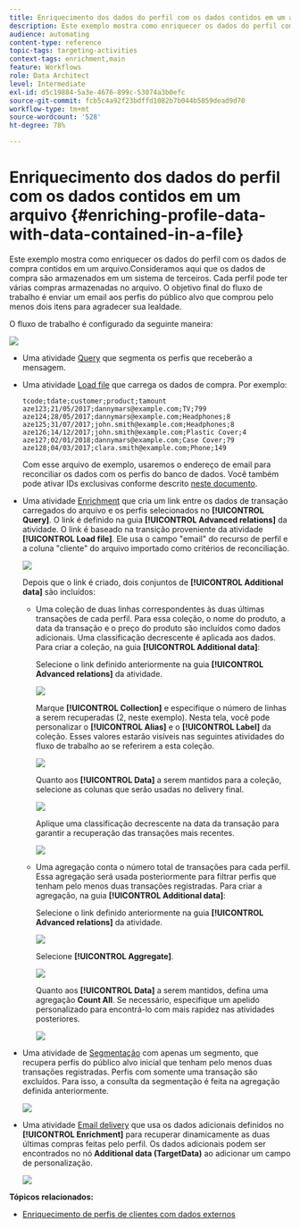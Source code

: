 ```yaml
---
title: Enriquecimento dos dados do perfil com os dados contidos em um arquivo
description: Este exemplo mostra como enriquecer os dados do perfil com os dados de compra contidos em um arquivo.
audience: automating
content-type: reference
topic-tags: targeting-activities
context-tags: enrichment,main
feature: Workflows
role: Data Architect
level: Intermediate
exl-id: d5c19884-5a3e-4676-899c-53074a3b0efc
source-git-commit: fcb5c4a92f23bdffd1082b7b044b5859dead9d70
workflow-type: tm+mt
source-wordcount: '528'
ht-degree: 78%

---
```


# Enriquecimento dos dados do perfil com os dados contidos em um arquivo {#enriching-profile-data-with-data-contained-in-a-file}

Este exemplo mostra como enriquecer os dados do perfil com os dados de compra contidos em um arquivo.Consideramos aqui que os dados de compra são armazenados em um sistema de terceiros. Cada perfil pode ter várias compras armazenadas no arquivo. O objetivo final do fluxo de trabalho é enviar um email aos perfis do público alvo que comprou pelo menos dois itens para agradecer sua lealdade.

O fluxo de trabalho é configurado da seguinte maneira:

![](assets/enrichment_example_workflow.png)

* Uma atividade [Query](../../automating/using/query.md) que segmenta os perfis que receberão a mensagem.
* Uma atividade [Load file](../../automating/using/load-file.md) que carrega os dados de compra. Por exemplo:

   ```
   tcode;tdate;customer;product;tamount
   aze123;21/05/2017;dannymars@example.com;TV;799
   aze124;28/05/2017;dannymars@example.com;Headphones;8
   aze125;31/07/2017;john.smith@example.com;Headphones;8
   aze126;14/12/2017;john.smith@example.com;Plastic Cover;4
   aze127;02/01/2018;dannymars@example.com;Case Cover;79
   aze128;04/03/2017;clara.smith@example.com;Phone;149
   ```

   Com esse arquivo de exemplo, usaremos o endereço de email para reconciliar os dados com os perfis do banco de dados. Você também pode ativar IDs exclusivas conforme descrito [neste documento](../../developing/using/configuring-the-resource-s-data-structure.md#generating-a-unique-id-for-profiles-and-custom-resources).

* Uma atividade [Enrichment](../../automating/using/enrichment.md) que cria um link entre os dados de transação carregados do arquivo e os perfis selecionados no **[!UICONTROL Query]**. O link é definido na guia **[!UICONTROL Advanced relations]** da atividade. O link é baseado na transição proveniente da atividade **[!UICONTROL Load file]**. Ele usa o campo &quot;email&quot; do recurso de perfil e a coluna &quot;cliente&quot; do arquivo importado como critérios de reconciliação.

   ![](assets/enrichment_example_workflow2.png)

   Depois que o link é criado, dois conjuntos de **[!UICONTROL Additional data]** são incluídos:

   * Uma coleção de duas linhas correspondentes às duas últimas transações de cada perfil. Para essa coleção, o nome do produto, a data da transação e o preço do produto são incluídos como dados adicionais. Uma classificação decrescente é aplicada aos dados. Para criar a coleção, na guia **[!UICONTROL Additional data]**:

      Selecione o link definido anteriormente na guia **[!UICONTROL Advanced relations]** da atividade.

      ![](assets/enrichment_example_workflow3.png)

      Marque **[!UICONTROL Collection]** e especifique o número de linhas a serem recuperadas (2, neste exemplo). Nesta tela, você pode personalizar o **[!UICONTROL Alias]** e o **[!UICONTROL Label]** da coleção. Esses valores estarão visíveis nas seguintes atividades do fluxo de trabalho ao se referirem a esta coleção.

      ![](assets/enrichment_example_workflow4.png)

      Quanto aos **[!UICONTROL Data]** a serem mantidos para a coleção, selecione as colunas que serão usadas no delivery final.

      ![](assets/enrichment_example_workflow6.png)

      Aplique uma classificação decrescente na data da transação para garantir a recuperação das transações mais recentes.

      ![](assets/enrichment_example_workflow7.png)

   * Uma agregação conta o número total de transações para cada perfil. Essa agregação será usada posteriormente para filtrar perfis que tenham pelo menos duas transações registradas. Para criar a agregação, na guia **[!UICONTROL Additional data]**:

      Selecione o link definido anteriormente na guia **[!UICONTROL Advanced relations]** da atividade.

      ![](assets/enrichment_example_workflow3.png)

      Selecione **[!UICONTROL Aggregate]**.

      ![](assets/enrichment_example_workflow8.png)

      Quanto aos **[!UICONTROL Data]** a serem mantidos, defina uma agregação **Count All**. Se necessário, especifique um apelido personalizado para encontrá-lo com mais rapidez nas atividades posteriores.

      ![](assets/enrichment_example_workflow9.png)

* Uma atividade de [Segmentação](../../automating/using/segmentation.md) com apenas um segmento, que recupera perfis do público alvo inicial que tenham pelo menos duas transações registradas. Perfis com somente uma transação são excluídos. Para isso, a consulta da segmentação é feita na agregação definida anteriormente.

   ![](assets/enrichment_example_workflow5.png)

* Uma atividade [Email delivery](../../automating/using/email-delivery.md) que usa os dados adicionais definidos no **[!UICONTROL Enrichment]** para recuperar dinamicamente as duas últimas compras feitas pelo perfil. Os dados adicionais podem ser encontrados no nó **Additional data (TargetData)** ao adicionar um campo de personalização.

   ![](assets/enrichment_example_workflow10.png)

**Tópicos relacionados:**

* [Enriquecimento de perfis de clientes com dados externos](https://helpx.adobe.com/br/campaign/kb/simplify-campaign-management.html#Managedatatofuelengagingexperiences)
